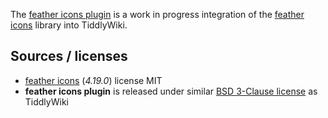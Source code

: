 The [feather icons plugin](#$:/plugins/sycom/feather-icons) is a work in progress integration of the [feather icons][feather] library into TiddlyWiki.

## Sources / licenses
* [feather icons][feather] (_4.19.0_) license MIT
* **feather icons plugin** is released under similar [BSD 3-Clause license][license] as TiddlyWiki

[feather]: https://feathericons.com/
[license]: https://framagit.org/sycom/TiddlyWiki-Plugins/LICENSE.md
